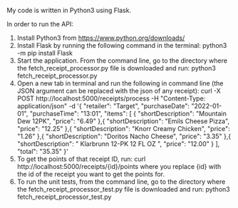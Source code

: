 My code is written in Python3 using Flask.

In order to run the API:
1. Install Python3 from https://www.python.org/downloads/
2. Install Flask by running the following command in the terminal: python3 -m pip install Flask
3. Start the application. From the command line, go to the directory where the fetch_receipt_processor.py file is downloaded and run: python3 fetch_receipt_processor.py
4. Open a new tab in terminal and run the following in command line (the JSON argument can be replaced with the json of any receipt):
curl -X POST http://localhost:5000/receipts/process -H "Content-Type: application/json" -d '{
  "retailer": "Target",
  "purchaseDate": "2022-01-01",
  "purchaseTime": "13:01",
  "items": [
    {
      "shortDescription": "Mountain Dew 12PK",
      "price": "6.49"
    },{
      "shortDescription": "Emils Cheese Pizza",
      "price": "12.25"
    },{
      "shortDescription": "Knorr Creamy Chicken",
      "price": "1.26"
    },{
      "shortDescription": "Doritos Nacho Cheese",
      "price": "3.35"
    },{
      "shortDescription": "   Klarbrunn 12-PK 12 FL OZ  ",
      "price": "12.00"
    }
  ],
  "total": "35.35"
}'
5. To get the points of that receipt ID, run: curl http://localhost:5000/receipts/{id}/points 
where you replace {id} with the id of the receipt you want to get the points for.
6. To run the unit tests, from the command line, go to the directory where the fetch_receipt_processor_test.py file is downloaded and run: python3 fetch_receipt_processor_test.py